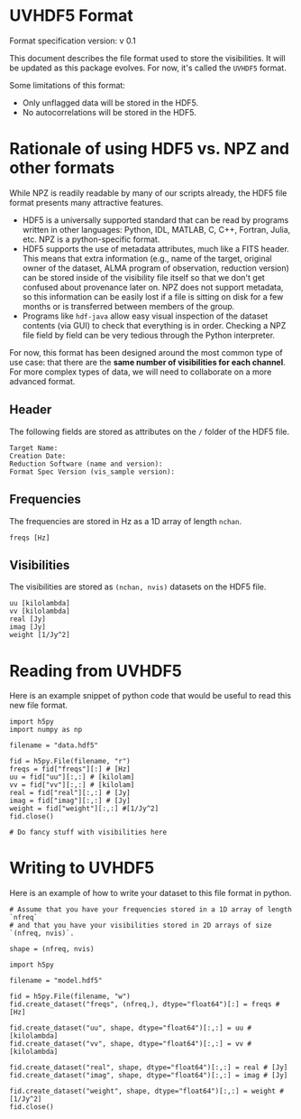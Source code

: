 # UVHDF5 Format

Format specification version: v 0.1

This document describes the file format used to store the visibilities. It will be updated as this package evolves. For now, it's called the `UVHDF5` format.

Some limitations of this format:

* Only unflagged data will be stored in the HDF5.
* No autocorrelations will be stored in the HDF5.

# Rationale of using HDF5 vs. NPZ and other formats

While NPZ is readily readable by many of our scripts already, the HDF5 file format presents many attractive features. 

* HDF5 is a universally supported standard that can be read by programs written in other languages: Python, IDL, MATLAB, C, C++, Fortran, Julia, etc. NPZ is a python-specific format.
* HDF5 supports the use of metadata attributes, much like a FITS header. This means that extra information (e.g., name of the target, original owner of the dataset, ALMA program of observation, reduction version) can be stored inside of the visibility file itself so that we don't get confused about provenance later on. NPZ does not support metadata, so this information can be easily lost if a file is sitting on disk for a few months or is transferred between members of the group.
* Programs like `hdf-java` allow easy visual inspection of the dataset contents (via GUI) to check that everything is in order. Checking a NPZ file field by field can be very tedious through the Python interpreter.

For now, this format has been designed around the most common type of use case: that there are the **same number of visibilities for each channel**. For more complex types of data, we will need to collaborate on a more advanced format.

## Header

The following fields are stored as attributes on the `/` folder of the HDF5 file.

    Target Name: 
    Creation Date: 
    Reduction Software (name and version): 
    Format Spec Version (vis_sample version):

## Frequencies

The frequencies are stored in Hz as a 1D array of length `nchan`. 

    freqs [Hz]

## Visibilities

The visibilities are stored as `(nchan, nvis)` datasets on the HDF5 file.

    uu [kilolambda]
    vv [kilolambda]
    real [Jy]
    imag [Jy]
    weight [1/Jy^2]

# Reading from UVHDF5 

Here is an example snippet of python code that would be useful to read this new file format.

    import h5py
    import numpy as np

    filename = "data.hdf5"

    fid = h5py.File(filename, "r")
    freqs = fid["freqs"][:] # [Hz]
    uu = fid["uu"][:,:] # [kilolam]
    vv = fid["vv"][:,:] # [kilolam]
    real = fid["real"][:,:] # [Jy]
    imag = fid["imag"][:,:] # [Jy]
    weight = fid["weight"][:,:] #[1/Jy^2]
    fid.close()

    # Do fancy stuff with visibilities here


# Writing to UVHDF5

Here is an example of how to write your dataset to this file format in python.

    # Assume that you have your frequencies stored in a 1D array of length `nfreq`
    # and that you have your visibilities stored in 2D arrays of size `(nfreq, nvis)`.

    shape = (nfreq, nvis)

    import h5py

    filename = "model.hdf5"

    fid = h5py.File(filename, "w")
    fid.create_dataset("freqs", (nfreq,), dtype="float64")[:] = freqs # [Hz]

    fid.create_dataset("uu", shape, dtype="float64")[:,:] = uu # [kilolambda]
    fid.create_dataset("vv", shape, dtype="float64")[:,:] = vv # [kilolambda]

    fid.create_dataset("real", shape, dtype="float64")[:,:] = real # [Jy]
    fid.create_dataset("imag", shape, dtype="float64")[:,:] = imag # [Jy]

    fid.create_dataset("weight", shape, dtype="float64")[:,:] = weight #[1/Jy^2]
    fid.close()
